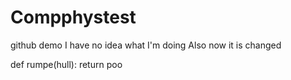 # Compphystest
github demo
I have no idea what I'm doing
Also now it is changed

def rumpe(hull):
	return poo
